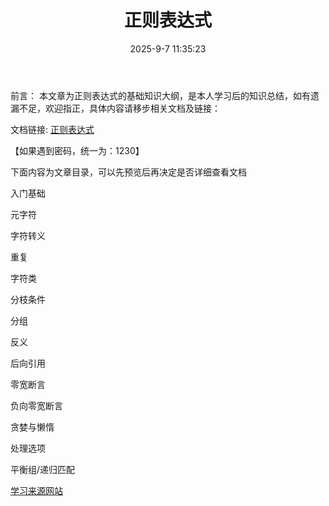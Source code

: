 ﻿---
title: 正则表达式
date: 2025-9-7 11:35:23
tags: 
    - 正则表达式
    - 语法基础
categories: 
    - 计算机
    - 语法基础
    - 正则表达式
---

前言：
本文章为正则表达式的基础知识大纲，是本人学习后的知识总结，如有遗漏不足，欢迎指正，具体内容请移步相关文档及链接：

文档链接: [正则表达式](https://www.mubu.com/doc/M3NyqXh0FL)

【如果遇到密码，统一为：1230】


下面内容为文章目录，可以先预览后再决定是否详细查看文档

入门基础
    
元字符
  

字符转义
   
重复
   

字符类



分枝条件
 
分组
  


反义
    
后向引用
  


零宽断言
   


负向零宽断言
    


贪婪与懒惰
  
处理选项

平衡组/递归匹配
 



[学习来源网站](https://deerchao.cn/tutorials/regex/regex.htm#testing)
    




